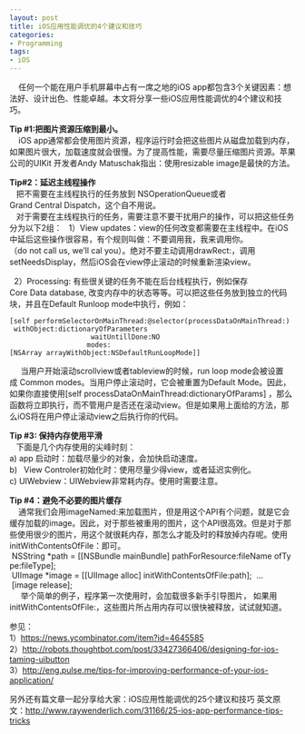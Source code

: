 ```yaml
---
layout: post
title: iOS应用性能调优的4个建议和技巧
categories:
- Programming
tags:
- iOS
---
```

    任何一个能在用户手机屏幕中占有一席之地的iOS app都包含3个关键因素：想法好、设计出色、性能卓越。本文将分享一些iOS应用性能调优的4个建议和技巧。

**Tip #1:把图片资源压缩到最小。**  
    iOS app通常都会使用图片资源，程序运行时会把这些图片从磁盘加载到内存，如果图片很大，加载速度就会很慢。为了提高性能，需要尽量压缩图片资源。苹果公司的UIKit 开发者Andy Matuschak指出：使用resizable image是最快的方法。

**Tip#2：延迟主线程操作**  
   把不需要在主线程执行的任务放到 NSOperationQueue或者Grand Central Dispatch，这个自不用说。  
   对于需要在主线程执行的任务，需要注意不要干扰用户的操作，可以把这些任务分为以下2组：
  1）View updates：view的任何改变都需要在主线程中。在iOS中延后这些操作很容易，有个规则叫做：不要调用我，我来调用你。（do not call us, we’ll cal you）。绝对不要主动调用drawRect:，调用setNeedsDisplay，然后iOS会在view停止滚动的时候重新渲染view。 
     
  2）Processing: 有些很关键的任务不能在后台线程执行，例如保存Core Data database, 改变内存中的状态等等。可以把这些任务放到独立的代码块，并且在Default Runloop mode中执行，例如：

    [self performSelectorOnMainThread:@selector(processDataOnMainThread:)  withObject:dictionaryOfParameters
                        waitUntillDone:NO
                       modes:[NSArray arrayWithObject:NSDefaultRunLoopMode]]

     当用户开始滚动scrollview或者tableview的时候，run loop mode会被设置成 Common modes。当用户停止滚动时，它会被重置为Default Mode。因此，如果你直接使用[self processDataOnMainThread:dictionaryOfParams] ，那么函数将立即执行，而不管用户是否还在滚动view。但是如果用上面给的方法，那么iOS将在用户停止滚动view之后执行你的代码。   
       
**Tip #3: 保持内存使用平滑**  
   下面是几个内存使用的尖峰时刻：  
a) app 启动时：加载尽量少的对象，会加快启动速度。  
b)   View Controler初始化时：使用尽量少得view，或者延迟实例化。  
c) UIWebview：UIWebview非常耗内存。使用时需要注意。

**Tip #4：避免不必要的图片缓存**   
    通常我们会用imageNamed:来加载图片，但是用这个API有个问题，就是它会缓存加载的image。因此，对于那些被重用的图片，这个API很高效。但是对于那些使用很少的图片，用这个就很耗内存，那怎么才能及时的释放掉内存呢。使用initWithContentsOfFile：即可。
 NSString *path = [[NSBundle mainBundle] pathForResource:fileName ofType:fileType];
 UIImage *image = [[UIImage alloc] initWithContentsOfFile:path];
 …
 [image release];  
     举个简单的例子，程序第一次使用时，会加载很多新手引导图片， 如果用initWithContentsOfFile:，这些图片所占用内存可以很快被释放，试试就知道。

参见：  
1）https://news.ycombinator.com/item?id=4645585  
2）http://robots.thoughtbot.com/post/33427366406/designing-for-ios-taming-uibutton  
3）http://eng.pulse.me/tips-for-improving-performance-of-your-ios-application/
   

另外还有篇文章一起分享给大家：iOS应用性能调优的25个建议和技巧
英文原文：http://www.raywenderlich.com/31166/25-ios-app-performance-tips-tricks